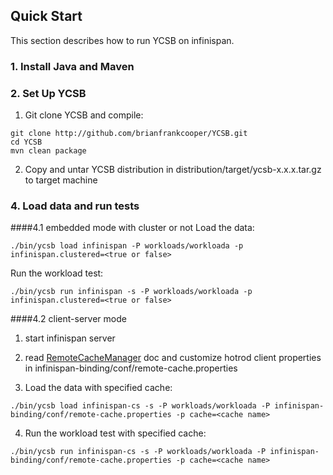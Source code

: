 ## Quick Start

This section describes how to run YCSB on infinispan. 

### 1. Install Java and Maven

### 2. Set Up YCSB
1. Git clone YCSB and compile:
  ```
git clone http://github.com/brianfrankcooper/YCSB.git
cd YCSB
mvn clean package
  ```

2. Copy and untar YCSB distribution in distribution/target/ycsb-x.x.x.tar.gz to target machine

### 4. Load data and run tests
####4.1 embedded mode with cluster or not
Load the data:
```
./bin/ycsb load infinispan -P workloads/workloada -p infinispan.clustered=<true or false>
```
Run the workload test:
```
./bin/ycsb run infinispan -s -P workloads/workloada -p infinispan.clustered=<true or false>
```
####4.2 client-server mode
    
1. start infinispan server

2. read [RemoteCacheManager](http://docs.jboss.org/infinispan/7.2/apidocs/org/infinispan/client/hotrod/RemoteCacheManager.html) doc and customize hotrod client properties in infinispan-binding/conf/remote-cache.properties

3. Load the data with specified cache:
  ```
./bin/ycsb load infinispan-cs -s -P workloads/workloada -P infinispan-binding/conf/remote-cache.properties -p cache=<cache name>
  ```

4. Run the workload test with specified cache:
  ```
./bin/ycsb run infinispan-cs -s -P workloads/workloada -P infinispan-binding/conf/remote-cache.properties -p cache=<cache name>
  ```